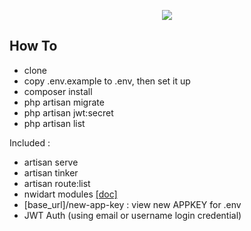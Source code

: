 <p align="center"><img src="https://jyroneparker.com/wp-content/uploads/2015/10/lumen.png"></p>

## How To

- clone
- copy .env.example to .env, then set it up
- composer install
- php artisan migrate
- php artisan jwt:secret
- php artisan list

<p>Included :</p>

- artisan serve
- artisan tinker
- artisan route:list
- nwidart modules <a href="https://nwidart.com/laravel-modules/v2/lumen">[doc]</a>
- [base_url]/new-app-key : view new APPKEY for .env
- JWT Auth (using email or username login credential)
